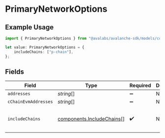 # PrimaryNetworkOptions

## Example Usage

```typescript
import { PrimaryNetworkOptions } from "@avalabs/avalanche-sdk/models/components";

let value: PrimaryNetworkOptions = {
    includeChains: ["p-chain"],
};
```

## Fields

| Field                                                                  | Type                                                                   | Required                                                               | Description                                                            | Example                                                                |
| ---------------------------------------------------------------------- | ---------------------------------------------------------------------- | ---------------------------------------------------------------------- | ---------------------------------------------------------------------- | ---------------------------------------------------------------------- |
| `addresses`                                                            | *string*[]                                                             | :heavy_minus_sign:                                                     | N/A                                                                    |                                                                        |
| `cChainEvmAddresses`                                                   | *string*[]                                                             | :heavy_minus_sign:                                                     | N/A                                                                    |                                                                        |
| `includeChains`                                                        | [components.IncludeChains](../../models/components/includechains.md)[] | :heavy_check_mark:                                                     | N/A                                                                    | [<br/>"p-chain"<br/>]                                                  |